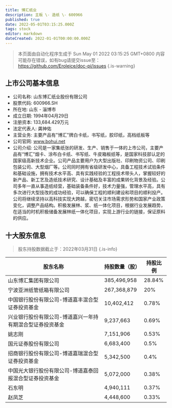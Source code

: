 ```yaml
---
title: 博汇纸业
description: 主板 \- 造纸 \- 600966
published: true
date: 2022-05-01T03:15:25.000Z
tags: stock
editor: markdown
dateCreated: 2022-01-01T00:00:00.000Z
---
```


> 本页面由自动化程序生成于 Sun May 01 2022 03:15:25 GMT+0800
> 内容可能存在错误，如有bug请提交issue至：https://github.com/Eroleice/doc-pi/issues
{.is-warning}

## 上市公司基本信息
- 公司名称: 山东博汇纸业股份有限公司
- 股票代码: 600966.SH
- 所在地: 山东 - 淄博市
- 成立日期: 1994年04月29日
- 注册资本: 133,684.429万元
- 法定代表人: 龚神佑
- 主营业务: 主要产品有"博汇"牌白卡纸，书写纸，胶印纸，高档纸板等
- 公司官网: www.bohui.net
- 公司介绍: 公司是一家集纸张的研发、生产、销售于一体的上市公司，主要产品有“博汇”烟卡、涂布白卡纸、书写纸、牛皮箱板纸等，是国家科技部认定的国家级高新技术企业。公司产品主要用户为大型出版社、印刷物资公司、印刷包装公司、大型烟厂等。公司同时拥有省级研发中心，具备工程技术试验条件和基础设施，拥有技术水平高、具有实践经验的工程技术带头人，掌握较好的新产品、新工艺及造纸技术研究、设计基础及丰富的成果转化背景及经验。公司多年一直从事造纸经营，基础装备条件好，技术力量强，管理水平高，具有多次进行大型技改的成功经验，可以确保工程的顺利建设和项目的顺利投产。公司将继续坚持以高科技实现大跨越，密切关注市场需求形势和国家产业政策变化，调整产品结构。积极发展林、浆、纸一体化项目，根据行业发展趋势，在适当的时机积极储备发展林纸一体化项目，实现上游行业的链接，保证原料的供应。


## 十大股东信息
> 股东持股数据截止于：2022年03月31日
{.is-info}

| 股东名称 | 持股数量（股） | 持股比例 |
| --- | --- | --- |
| 山东博汇集团有限公司 | 385,496,958 | 28.84% |
| 宁波亚洲纸管纸箱有限公司 | 267,368,879 | 20% |
| 中国银行股份有限公司-博道嘉丰混合型证券投资基金 | 10,402,412 | 0.78% |
| 兴业银行股份有限公司-博道嘉兴一年持有期混合型证券投资基金 | 9,237,663 | 0.69% |
| 姚志刚 | 7,151,906 | 0.53% |
| 国元证券股份有限公司 | 6,683,400 | 0.5% |
| 招商银行股份有限公司-博道嘉瑞混合型证券投资基金 | 5,342,500 | 0.4% |
| 中国光大银行股份有限公司-博道嘉泰回报混合型证券投资基金 | 5,072,000 | 0.38% |
| 石东明 | 4,940,111 | 0.37% |
| 赵凤芝 | 4,448,600 | 0.33% |




